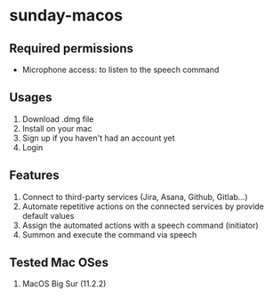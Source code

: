# sunday-macos

## Required permissions

  * Microphone access: to listen to the speech command

## Usages

  1. Download .dmg file
  2. Install on your mac
  3. Sign up if you haven't had an account yet
  4. Login

## Features

  1. Connect to third-party services (Jira, Asana, Github, Gitlab...)
  2. Automate repetitive actions on the connected services by provide default values
  3. Assign the automated actions with a speech command (initiator)
  4. Summon and execute the command via speech

## Tested Mac OSes
  
  1. MacOS Big Sur (11.2.2)
